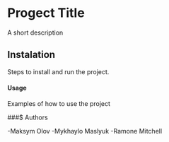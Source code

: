 # Progect Title

A short description

## Instalation 

Steps to install and run the project.

#### Usage

Examples of how to use the project

###$ Authors

-Maksym Olov
-Mykhaylo Maslyuk 
-Ramone Mitchell
